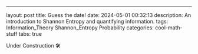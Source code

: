 ---
layout: post
title: Guess the date!
date: 2024-05-01 00:32:13
description: An introduction to Shannon Entropy and quantifying information.
tags: Information_Theory Shannon_Entropy Probability
categories: cool-math-stuff
tabs: true

Under Construction 🛠️
